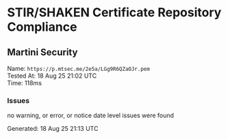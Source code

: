 # STIR/SHAKEN Certificate Repository Compliance

## Martini Security

Name: `https://p.mtsec.me/2e5a/LGg9R6QZaOJr.pem`\
Tested At: 18 Aug 25 21:02 UTC\
Time: 118ms

### Issues

no warning, or error, or notice date level issues were found

Generated: 18 Aug 25 21:13 UTC